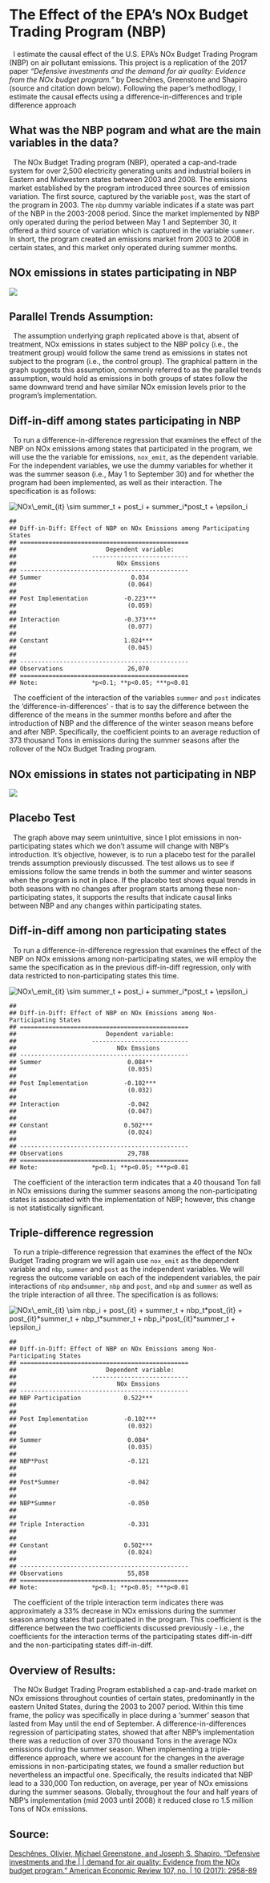 
<!-- README.md is generated from README.Rmd. Please edit that file -->

# The Effect of the EPA’s NOx Budget Trading Program (NBP)

<!-- badges: start -->
<!-- badges: end -->

  I estimate the causal effect of the U.S. EPA’s NOx Budget Trading
Program (NBP) on air pollutant emissions. This project is a replication
of the 2017 paper *“Defensive investments and the demand for air
quality: Evidence from the NOx budget program.”* by Deschênes,
Greenstone and Shapiro (source and citation down below). Following the
paper’s methodlogy, I estimate the causal effects using a
difference-in-differences and triple difference approach

## What was the NBP pogram and what are the main variables in the data?

  The NOx Budget Trading program (NBP), operated a cap-and-trade system
for over 2,500 electricity generating units and industrial boilers in
Eastern and Midwestern states between 2003 and 2008. The emissions
market established by the program introduced three sources of emission
variation. The first source, captured by the variable `post`, was the
start of the program in 2003. The `nbp` dummy variable indicates if a
state was part of the NBP in the 2003-2008 period. Since the market
implemented by NBP only operated during the period between May 1 and
September 30, it offered a third source of variation which is captured
in the variable `summer`. In short, the program created an emissions
market from 2003 to 2008 in certain states, and this market only
operated during summer months.

## NOx emissions in states participating in NBP

![](README_files/figure-gfm/plot1-1.png)<!-- -->

## Parallel Trends Assumption:

  The assumption underlying graph replicated above is that, absent of
treatment, NOx emissions in states subject to the NBP policy (i.e., the
treatment group) would follow the same trend as emissions in states not
subject to the program (i.e., the control group). The graphical pattern
in the graph suggests this assumption, commonly referred to as the
parallel trends assumption, would hold as emissions in both groups of
states follow the same downward trend and have similar NOx emission
levels prior to the program’s implementation.

## Diff-in-diff among states participating in NBP

  To run a difference-in-difference regression that examines the effect
of the NBP on NOx emissions among states that participated in the
program, we will use the the variable for emissions, `nox_emit`, as the
dependent variable. For the independent variables, we use the dummy
variables for whether it was the summer season (i.e., May 1 to September
30) and for whether the program had been implemented, as well as their
interaction. The specification is as follows:

![NOx\\\_emit\_{it} \\sim summer_t + post_i + summer_i\*post_t + \\epsilon_i](https://latex.codecogs.com/png.image?%5Cdpi%7B110%7D&space;%5Cbg_white&space;NOx%5C_emit_%7Bit%7D%20%5Csim%20summer_t%20%2B%20post_i%20%2B%20summer_i%2Apost_t%20%2B%20%5Cepsilon_i "NOx\_emit_{it} \sim summer_t + post_i + summer_i*post_t + \epsilon_i")

    ## 
    ## Diff-in-Diff: Effect of NBP on NOx Emissions among Participating States
    ## ===============================================
    ##                         Dependent variable:    
    ##                     ---------------------------
    ##                            NOx Emssions        
    ## -----------------------------------------------
    ## Summer                         0.034           
    ##                               (0.064)          
    ##                                                
    ## Post Implementation          -0.223***         
    ##                               (0.059)          
    ##                                                
    ## Interaction                  -0.373***         
    ##                               (0.077)          
    ##                                                
    ## Constant                     1.024***          
    ##                               (0.045)          
    ##                                                
    ## -----------------------------------------------
    ## Observations                  26,070           
    ## ===============================================
    ## Note:               *p<0.1; **p<0.05; ***p<0.01

  The coefficient of the interaction of the variables `summer` and
`post` indicates the ‘difference-in-differences’ - that is to say the
difference between the difference of the means in the summer months
before and after the introduction of NBP and the difference of the
winter season means before and after NBP. Specifically, the coefficient
points to an average reduction of 373 thousand Tons in emissions during
the summer seasons after the rollover of the NOx Budget Trading program.

## NOx emissions in states not participating in NBP

![](README_files/figure-gfm/plot2-1.png)<!-- -->

## Placebo Test

  The graph above may seem unintuitive, since I plot emissions in
non-participating states which we don’t assume will change with NBP’s
introduction. It’s objective, however, is to run a placebo test for the
parallel trends assumption previously discussed. The test allows us to
see if emissions follow the same trends in both the summer and winter
seasons when the program is not in place. If the placebo test shows
equal trends in both seasons with no changes after program starts among
these non-participating states, it supports the results that indicate
causal links between NBP and any changes within participating states.

## Diff-in-diff among non participating states

  To run a difference-in-difference regression that examines the effect
of the NBP on NOx emissions among non-participating states, we will
employ the same the specification as in the previous diff-in-diff
regression, only with data restricted to non-participating states this
time.

![NOx\\\_emit\_{it} \\sim summer_t + post_i + summer_i\*post_t + \\epsilon_i](https://latex.codecogs.com/png.image?%5Cdpi%7B110%7D&space;%5Cbg_white&space;NOx%5C_emit_%7Bit%7D%20%5Csim%20summer_t%20%2B%20post_i%20%2B%20summer_i%2Apost_t%20%2B%20%5Cepsilon_i "NOx\_emit_{it} \sim summer_t + post_i + summer_i*post_t + \epsilon_i")

    ## 
    ## Diff-in-Diff: Effect of NBP on NOx Emissions among Non-Participating States
    ## ===============================================
    ##                         Dependent variable:    
    ##                     ---------------------------
    ##                            NOx Emssions        
    ## -----------------------------------------------
    ## Summer                        0.084**          
    ##                               (0.035)          
    ##                                                
    ## Post Implementation          -0.102***         
    ##                               (0.032)          
    ##                                                
    ## Interaction                   -0.042           
    ##                               (0.047)          
    ##                                                
    ## Constant                     0.502***          
    ##                               (0.024)          
    ##                                                
    ## -----------------------------------------------
    ## Observations                  29,788           
    ## ===============================================
    ## Note:               *p<0.1; **p<0.05; ***p<0.01

  The coefficient of the interaction term indicates that a 40 thousand
Ton fall in NOx emissions during the summer seasons among the
non-participating states is associated with the implementation of NBP;
however, this change is not statistically significant.

## Triple-difference regression

  To run a triple-difference regression that examines the effect of the
NOx Budget Trading program we will again use `nox_emit` as the dependent
variable and `nbp`, `summer` and `post` as the independent variables. We
will regress the outcome variable on each of the independent variables,
the pair interactions of `nbp` and`summer`, `nbp` and `post`, and `nbp`
and `summer` as well as the triple interaction of all three. The
specification is as follows:

![NOx\\\_emit\_{it} \\sim nbp_i + post\_{it} + summer_t + nbp_t\*post\_{it} + post\_{it}\*summer_t + nbp_t\*summer_t + nbp_i\*post\_{it}\*summer_t + \\epsilon_i](https://latex.codecogs.com/png.image?%5Cdpi%7B110%7D&space;%5Cbg_white&space;NOx%5C_emit_%7Bit%7D%20%5Csim%20nbp_i%20%2B%20post_%7Bit%7D%20%2B%20summer_t%20%2B%20nbp_t%2Apost_%7Bit%7D%20%2B%20post_%7Bit%7D%2Asummer_t%20%2B%20nbp_t%2Asummer_t%20%2B%20nbp_i%2Apost_%7Bit%7D%2Asummer_t%20%2B%20%5Cepsilon_i "NOx\_emit_{it} \sim nbp_i + post_{it} + summer_t + nbp_t*post_{it} + post_{it}*summer_t + nbp_t*summer_t + nbp_i*post_{it}*summer_t + \epsilon_i")

    ## 
    ## Diff-in-Diff: Effect of NBP on NOx Emissions among Non-Participating States
    ## ===============================================
    ##                         Dependent variable:    
    ##                     ---------------------------
    ##                            NOx Emssions        
    ## -----------------------------------------------
    ## NBP Participation            0.522***          
    ##                                                
    ##                                                
    ## Post Implementation          -0.102***         
    ##                               (0.032)          
    ##                                                
    ## Summer                        0.084*           
    ##                               (0.035)          
    ##                                                
    ## NBP*Post                      -0.121           
    ##                                                
    ##                                                
    ## Post*Summer                   -0.042           
    ##                                                
    ##                                                
    ## NBP*Summer                    -0.050           
    ##                                                
    ##                                                
    ## Triple Interaction            -0.331           
    ##                                                
    ##                                                
    ## Constant                     0.502***          
    ##                               (0.024)          
    ##                                                
    ## -----------------------------------------------
    ## Observations                  55,858           
    ## ===============================================
    ## Note:               *p<0.1; **p<0.05; ***p<0.01

  The coefficient of the triple interaction term indicates there was
approximately a 33% decrease in NOx emissions during the summer season
among states that participated in the program. This coefficient is the
difference between the two coefficients discussed previously - i.e., the
coefficients for the interaction terms of the participating states
diff-in-diff and the non-participating states diff-in-diff.

## Overview of Results:

  The NOx Budget Trading Program established a cap-and-trade market on
NOx emissions throughout counties of certain states, predominantly in
the eastern United States, during the 2003 to 2007 period. Within this
time frame, the policy was specifically in place during a ‘summer’
season that lasted from May until the end of September. A
difference-in-differences regression of participating states, showed
that after NBP’s implementation there was a reduction of over 370
thousand Tons in the average NOx emissions during the summer season.
When implementing a triple-difference approach, where we account for the
changes in the average emissions in non-participating states, we found a
smaller reduction but nevertheless an impactful one. Specifically, the
results indicated that NBP lead to a 330,000 Ton reduction, on average,
per year of NOx emissions during the summer seasons. Globally,
throughout the four and half years of NBP’s implementation (mid 2003
until 2008) it reduced close ro 1.5 million Tons of NOx emissions.

## Source:

[Deschênes, Olivier, Michael Greenstone, and Joseph S. Shapiro.
“Defensive investments and the \| \| demand for air quality: Evidence
from the NOx budget program.” American Economic Review 107, no. \| 10
(2017):
2958-89](http://joseph-s-shapiro.com/research/NOx_Defenses_DGS.pdf)
